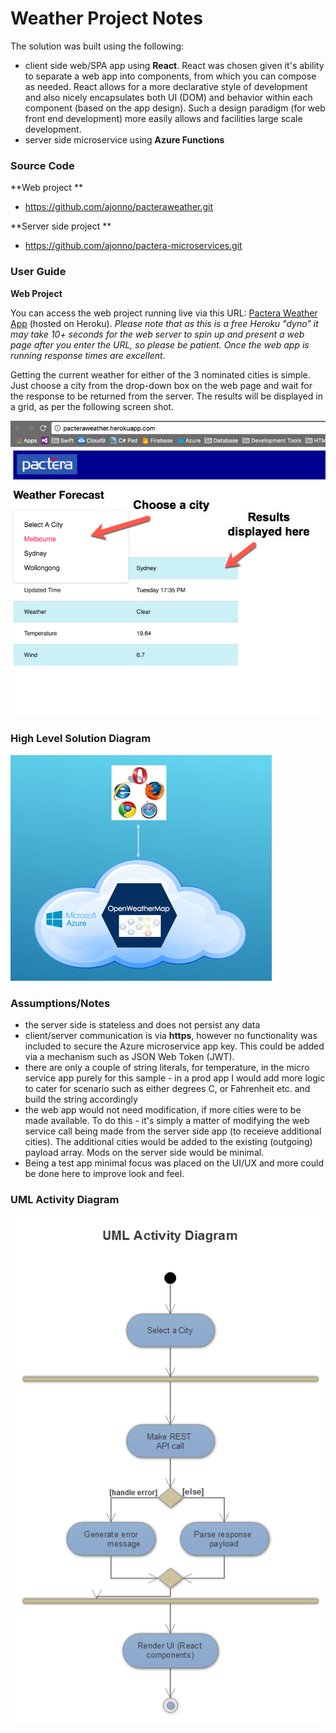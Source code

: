 # **Weather Project Notes**

The solution was built using the following:

* client side web/SPA app using **React**. React was chosen given it's ability to separate a web app into components, from which you can compose as needed. React allows for a more declarative style of development and also nicely encapsulates both UI (DOM) and behavior within each component (based on the app design). Such a design paradigm (for web front end development) more easily allows and facilities large scale development.     
* server side microservice using **Azure Functions**

### **Source Code**
**Web project
**

* https://github.com/ajonno/pacteraweather.git

**Server side project
**

* https://github.com/ajonno/pactera-microservices.git

### **User Guide**

**Web Project**
 
 You can access the web project running live via this URL: [Pactera Weather App](http://pacteraweather.herokuapp.com/) (hosted on Heroku). *Please note that as this is a free Heroku "dyno" it may take 10+ seconds for the web server to spin up and present a web page after you enter the URL, so please be patient. Once the web app is running response times are excellent*.
 
Getting the current weather for either of the 3 nominated cities is simple. Just choose a city from the drop-down box on the web page and wait for the response to be returned from the server. The results will be displayed in a grid, as per the following screen shot.

![](/wiki-images/ui.png)

### **High Level Solution Diagram**

![](/wiki-images/high-level.png)

### **Assumptions/Notes**

* the server side is stateless and does not persist any data
* client/server communication is via **https**, however no functionality was included to secure the Azure microservice app key. This could be added via a mechanism such as JSON Web Token (JWT).
* there are only a couple of string literals, for temperature, in the micro service app purely for this sample - in a prod app I would add more logic to cater for scenario such as either degrees C, or Fahrenheit etc. and build the string accordingly
* the web app would not need modification, if more cities were to be made available. To do this - it's simply a matter of modifying the web service call being made from the server side app (to receieve additional cities). The additional cities would be added to the existing (outgoing) payload array. Mods on the server side would be minimal.
* Being a test app minimal focus was placed on the UI/UX and more could be done here to improve look and feel.


### UML Activity Diagram
 
![](/wiki-images/UML-Activity.png)







 
 
 
 
 
 
